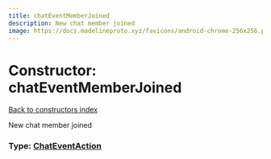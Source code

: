 ```yaml
---
title: chatEventMemberJoined
description: New chat member joined
image: https://docs.madelineproto.xyz/favicons/android-chrome-256x256.png
---
```

# Constructor: chatEventMemberJoined  
[Back to constructors index](index.md)



New chat member joined




### Type: [ChatEventAction](../types/ChatEventAction.md)


